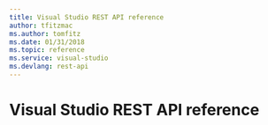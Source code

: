 ```yaml
---
title: Visual Studio REST API reference
author: tfitzmac
ms.author: tomfitz
ms.date: 01/31/2018
ms.topic: reference
ms.service: visual-studio
ms.devlang: rest-api
---
```


# Visual Studio REST API reference